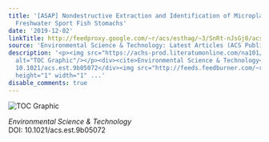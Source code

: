 ```yaml
---
title: '[ASAP] Nondestructive Extraction and Identification of Microplastics from
  Freshwater Sport Fish Stomachs'
date: '2019-12-02'
linkTitle: http://feedproxy.google.com/~r/acs/esthag/~3/SnRt-nJsGj0/acs.est.9b05072
source: 'Environmental Science & Technology: Latest Articles (ACS Publications)'
description: '<p><img src="https://achs-prod.literatumonline.com/na101/home/literatum/publisher/achs/journals/content/esthag/0/esthag.ahead-of-print/acs.est.9b05072/20191202/images/medium/es9b05072_0008.gif"
  alt="TOC Graphic"/></p><div><cite>Environmental Science & Technology</cite></div><div>DOI:
  10.1021/acs.est.9b05072</div><img src="http://feeds.feedburner.com/~r/acs/esthag/~4/SnRt-nJsGj0"
  height="1" width="1" ...'
disable_comments: true
---
```

<p><img src="https://achs-prod.literatumonline.com/na101/home/literatum/publisher/achs/journals/content/esthag/0/esthag.ahead-of-print/acs.est.9b05072/20191202/images/medium/es9b05072_0008.gif" alt="TOC Graphic"/></p><div><cite>Environmental Science & Technology</cite></div><div>DOI: 10.1021/acs.est.9b05072</div><img src="http://feeds.feedburner.com/~r/acs/esthag/~4/SnRt-nJsGj0" height="1" width="1" ...